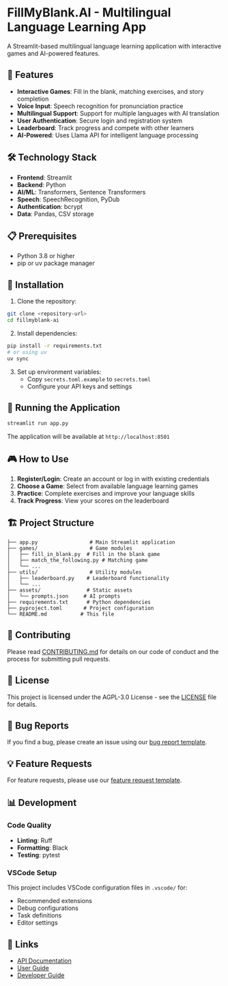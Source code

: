 # FillMyBlank.AI - Multilingual Language Learning App

A Streamlit-based multilingual language learning application with interactive games and AI-powered features.

## 🚀 Features

- **Interactive Games**: Fill in the blank, matching exercises, and story completion
- **Voice Input**: Speech recognition for pronunciation practice
- **Multilingual Support**: Support for multiple languages with AI translation
- **User Authentication**: Secure login and registration system
- **Leaderboard**: Track progress and compete with other learners
- **AI-Powered**: Uses Llama API for intelligent language processing

## 🛠️ Technology Stack

- **Frontend**: Streamlit
- **Backend**: Python
- **AI/ML**: Transformers, Sentence Transformers
- **Speech**: SpeechRecognition, PyDub
- **Authentication**: bcrypt
- **Data**: Pandas, CSV storage

## 📋 Prerequisites

- Python 3.8 or higher
- pip or uv package manager

## 🔧 Installation

1. Clone the repository:
```bash
git clone <repository-url>
cd fillmyblank-ai
```

2. Install dependencies:
```bash
pip install -r requirements.txt
# or using uv
uv sync
```

3. Set up environment variables:
   - Copy `secrets.toml.example` to `secrets.toml`
   - Configure your API keys and settings

## 🚀 Running the Application

```bash
streamlit run app.py
```

The application will be available at `http://localhost:8501`

## 🎮 How to Use

1. **Register/Login**: Create an account or log in with existing credentials
2. **Choose a Game**: Select from available language learning games
3. **Practice**: Complete exercises and improve your language skills
4. **Track Progress**: View your scores on the leaderboard

## 🏗️ Project Structure

```
├── app.py                 # Main Streamlit application
├── games/                 # Game modules
│   ├── fill_in_blank.py  # Fill in the blank game
│   ├── match_the_following.py # Matching game
│   └── ...
├── utils/                 # Utility modules
│   ├── leaderboard.py    # Leaderboard functionality
│   └── ...
├── assets/               # Static assets
│   └── prompts.json     # AI prompts
├── requirements.txt      # Python dependencies
├── pyproject.toml       # Project configuration
└── README.md           # This file
```

## 🤝 Contributing

Please read [CONTRIBUTING.md](CONTRIBUTING.md) for details on our code of conduct and the process for submitting pull requests.

## 📝 License

This project is licensed under the AGPL-3.0 License - see the [LICENSE](LICENSE) file for details.

## 🐛 Bug Reports

If you find a bug, please create an issue using our [bug report template](.gitlab/issue_templates/Bug.md).

## 💡 Feature Requests

For feature requests, please use our [feature request template](.gitlab/issue_templates/Feature_Request.md).

## 📊 Development

### Code Quality

- **Linting**: Ruff
- **Formatting**: Black
- **Testing**: pytest

### VSCode Setup

This project includes VSCode configuration files in `.vscode/` for:
- Recommended extensions
- Debug configurations
- Task definitions
- Editor settings

## 🔗 Links

- [API Documentation](docs/api.md)
- [User Guide](docs/user-guide.md)
- [Developer Guide](docs/developer-guide.md)
